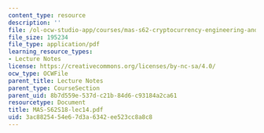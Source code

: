 ```yaml
---
content_type: resource
description: ''
file: /ol-ocw-studio-app/courses/mas-s62-cryptocurrency-engineering-and-design-spring-2018/3ac8825454e67d3a6342ee523cc8a8c8_MAS-S62S18-lec14.pdf
file_size: 195234
file_type: application/pdf
learning_resource_types:
- Lecture Notes
license: https://creativecommons.org/licenses/by-nc-sa/4.0/
ocw_type: OCWFile
parent_title: Lecture Notes
parent_type: CourseSection
parent_uid: 8b7d559e-537d-c21b-84d6-c93184a2ca61
resourcetype: Document
title: MAS-S62S18-lec14.pdf
uid: 3ac88254-54e6-7d3a-6342-ee523cc8a8c8
---
```

